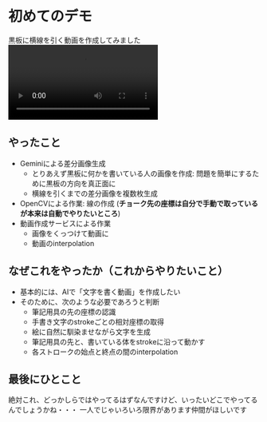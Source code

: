 # 初めてのデモ
黒板に横線を引く動画を作成してみました
<video src="https://github.com/user-attachments/assets/5584f540-bbbd-4659-8a5c-a2f5656b09bc">

## やったこと
- Geminiによる差分画像生成
  - とりあえず黒板に何かを書いている人の画像を作成: 問題を簡単にするために黒板の方向を真正面に
  - 横線を引くまでの差分画像を複数枚生成
- OpenCVによる作業: 線の作成 (**チョーク先の座標は自分で手動で取っているが本来は自動でやりたいところ**)
- 動画作成サービスによる作業
  - 画像をくっつけて動画に
  - 動画のinterpolation

## なぜこれをやったか（これからやりたいこと）
- 基本的には、AIで「文字を書く動画」を作成したい
- そのために、次のような必要であろうと判断
  - 筆記用具の先の座標の認識
  - 手書き文字のstrokeごとの相対座標の取得
  - 絵に自然に馴染ませながら文字を生成
  - 筆記用具の先と、書いている体をstrokeに沿って動かす
  - 各ストロークの始点と終点の間のinterpolation

## 最後にひとこと
絶対これ、どっかしらではやってるはずなんですけど、いったいどこでやってるんでしょうかね・・・
一人でじゃいろいろ限界があります仲間がほしいです
